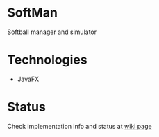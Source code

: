 # SoftMan
 Softball manager and simulator
 
# Technologies
* JavaFX
 
# Status
 
 Check implementation info and status at [wiki page](wiki)
